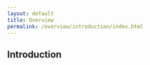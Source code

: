 ```yaml
---
layout: default
title: Overview
permalink: /overview/introduction/index.html
---
```


<h2>Introduction</h2>